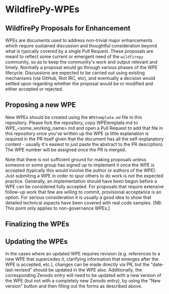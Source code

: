 # WildfirePy-WPEs

## WildfirePy Proposals for Enhancement

WPEs are documents used to address non-trivial major enhancements which require sustained discussion and thoughtful consideration beyond what is typically covered by a single Pull Request. These proposals are meant to reflect some current or emergent need of the `wildfirepy` community, so as to keep the community's work and output relevant and timely. Normally a proposal would go through various phases of the WPE lifecycle. Discussions are expected to be carried out using existing mechanisms (via GitHub, Riot IRC, etc), and eventually a decision would settled upon regarding whether the proposal would be or modified and either accepted or rejected.

## Proposing a new WPE

New WPEs should be created using the `WPEtemplate.md` file in this repository. Please fork the repository, copy WPEtemplate.md to WPE_<some_working_name>.md and open a Pull Request to add that file in this repository once you've written up the WPE (a little explanation is required in the PR itself given that the document has all the self-explanatory content - usually it's easiest to just paste the abstract to the PR descrption). The WPE number will be assigned once the PR is merged.

Note that there is not sufficient ground for making proposals unless someone or some group has signed up to implement it once the WPE is accepted (typically this would involve the author or authors of the WPE). Just submiting a WPE in order to spur others to do work is not the expected practice. Generally, an implementation should have been begun before a WPE can be considered fully accepted. For proposals that require extensive follow-up work that few are willing to commit, provisional acceptance is an option. For serious consideration it is usually a good idea to show that detailed technical aspects have been covered with real code samples. [NB: This point only applies to non-governance WPEs.]

## Finalizing the WPEs


## Updating the WPEs

In the cases where an updated WPE requires revision (e.g. references to a new WPE that supercedes it, clarifying information that emerges after the WPE is accepted, etc.), changes can be made directly via PR, but the "date-last-revised" should be updated in the WPE also. Additionally, the corresponding Zenodo entry will need to be updated with a new version of the WPE (but not with a completely new Zenodo entry), by using the "New version" button and then filling out the forms as described above.
